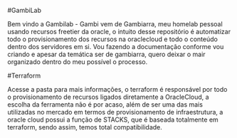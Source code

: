 #GambiLab

Bem vindo a Gambilab - Gambi vem de Gambiarra, meu homelab pessoal usando recursos freetier da oracle, o intuito desse repositório é automatizar todo o provisionamento dos recursos na oraclecloud e todo o conteúdo dentro dos servidores em si. Vou fazendo a documentação conforme vou criando e apesar da temática ser de gambiarra, quero deixar o mair organizado dentro do meu possível o processo. 

#Terraform

Acesse a pasta para mais informações, o terraform é responsável por todo o provisionamento de recursos ligados diretamente a OracleCloud, a escolha da ferramenta não é por acaso, além de ser uma das mais utilizadas no mercado em termos de provisionamento de infraestrutura, a oracle cloud possui a função de STACKS, que é baseada totalmente em terraform, sendo assim, temos total compatibilidade.
